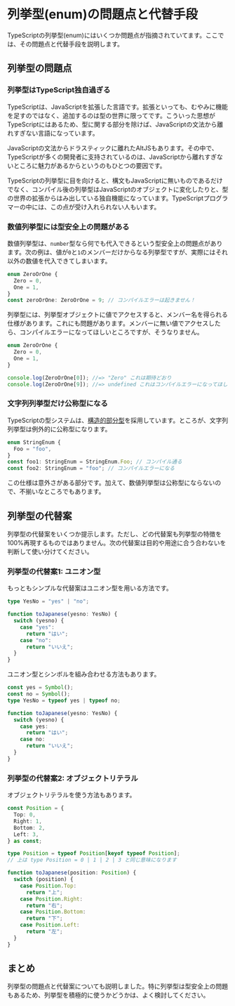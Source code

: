 # 列挙型(enum)の問題点と代替手段

TypeScriptの列挙型(enum)にはいくつか問題点が指摘されていてます。ここでは、その問題点と代替手段を説明します。

## 列挙型の問題点

### 列挙型はTypeScript独自過ぎる

TypeScriptは、JavaScriptを拡張した言語です。拡張といっても、むやみに機能を足すのではなく、追加するのは型の世界に限ってです。こういった思想がTypeScriptにはあるため、型に関する部分を除けば、JavaScriptの文法から離れすぎない言語になっています。

JavaScriptの文法からドラスティックに離れたAltJSもあります。その中で、TypeScriptが多くの開発者に支持されているのは、JavaScriptから離れすぎないところに魅力があるからというのもひとつの要因です。

TypeScriptの列挙型に目を向けると、構文もJavaScriptに無いものであるだけでなく、コンパイル後の列挙型はJavaScriptのオブジェクトに変化したりと、型の世界の拡張からはみ出している独自機能になっています。TypeScriptプログラマーの中には、この点が受け入れられない人もいます。

### 数値列挙型には型安全上の問題がある

数値列挙型は、`number`型なら何でも代入できるという型安全上の問題点があります。次の例は、値が`0`と`1`のメンバーだけからなる列挙型ですが、実際にはそれ以外の数値を代入できてしまいます。

```typescript
enum ZeroOrOne {
  Zero = 0,
  One = 1,
}
const zeroOrOne: ZeroOrOne = 9; // コンパイルエラーは起きません！
```

列挙型には、列挙型オブジェクトに値でアクセスすると、メンバー名を得られる仕様があります。これにも問題があります。メンバーに無い値でアクセスしたら、コンパイルエラーになってほしいところですが、そうなりません。

```typescript
enum ZeroOrOne {
  Zero = 0,
  One = 1,
}

console.log(ZeroOrOne[0]); //=> "Zero" これは期待どおり
console.log(ZeroOrOne[9]); //=> undefined これはコンパイルエラーになってほしいところ…
```

### 文字列列挙型だけ公称型になる

TypeScriptの型システムは、[構造的部分型](enum-problems-and-alternatives-to-enums.md)を採用しています。ところが、文字列列挙型は例外的に公称型になります。

```typescript
enum StringEnum {
  Foo = "foo",
}
const foo1: StringEnum = StringEnum.Foo; // コンパイル通る
const foo2: StringEnum = "foo"; // コンパイルエラーになる
```

この仕様は意外さがある部分です。加えて、数値列挙型は公称型にならないので、不揃いなところでもあります。

## 列挙型の代替案

列挙型の代替案をいくつか提示します。ただし、どの代替案も列挙型の特徴を100%再現するものではありません。次の代替案は目的や用途に合う合わないを判断して使い分けてください。

### 列挙型の代替案1: ユニオン型

もっともシンプルな代替案はユニオン型を用いる方法です。

```typescript
type YesNo = "yes" | "no";

function toJapanese(yesno: YesNo) {
  switch (yesno) {
    case "yes":
      return "はい";
    case "no":
      return "いいえ";
  }
}
```

ユニオン型とシンボルを組み合わせる方法もあります。

```typescript
const yes = Symbol();
const no = Symbol();
type YesNo = typeof yes | typeof no;

function toJapanese(yesno: YesNo) {
  switch (yesno) {
    case yes:
      return "はい";
    case no:
      return "いいえ";
  }
}
```

### 列挙型の代替案2: オブジェクトリテラル

オブジェクトリテラルを使う方法もあります。

```typescript
const Position = {
  Top: 0,
  Right: 1,
  Bottom: 2,
  Left: 3,
} as const;

type Position = typeof Position[keyof typeof Position];
// 上は type Position = 0 | 1 | 2 | 3 と同じ意味になります

function toJapanese(position: Position) {
  switch (position) {
    case Position.Top:
      return "上";
    case Position.Right:
      return "右";
    case Position.Bottom:
      return "下";
    case Position.Left:
      return "左";
  }
}
```

## まとめ

列挙型の問題点と代替案についても説明しました。特に列挙型は型安全上の問題もあるため、列挙型を積極的に使うかどうかは、よく検討してください。
